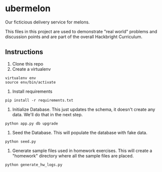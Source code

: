 ubermelon
=========

Our ficticious delivery service for melons.

This files in this project are used to demonstrate "real world" problems and discussion points and are part of the overall Hackbright Curriculum.

Instructions
---------
1. Clone this repo
1. Create a virtualenv
```
virtualenv env
source env/bin/activate
```
1. Install requirements
```
pip install -r requirements.txt
```
1. Initialize Database.  This just updates the schema, it doesn't create any data.  We'll do that in the next step.
```
python app.py db upgrade
```
1. Seed the Database.  This will populate the database with fake data.
```
python seed.py
```
1. Generate sample files used in homework exercises.  This will create a "homework" directory where all the sample files are placed.
```
python generate_hw_logs.py
```
